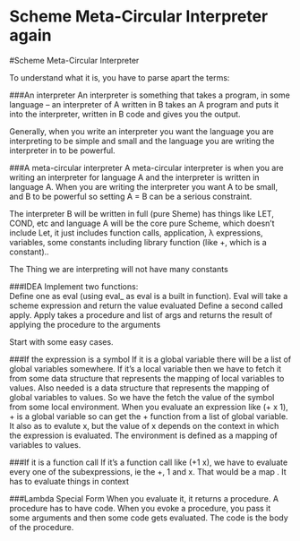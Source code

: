 # Scheme Meta-Circular Interpreter again
#Scheme Meta-Circular Interpreter

To understand what it is, you have to parse apart the terms:

###An interpreter 
An interpreter is something that takes a program, in some language – an interpreter of A written in B takes an A program and puts it into the interpreter, written in B code and gives you the output.

Generally, when you write an interpreter you want the language you are interpreting to be simple and small and the language you are writing the interpreter in to be powerful.  

###A meta-circular interpreter 
A meta-circular interpreter is when you are writing an interpreter for language A and the interpreter is written in language A.  When you are writing the interpreter you want A to be small, and B to be powerful so setting A = B can be a serious constraint.

The interpreter B will be written in full (pure Sheme)  has things like LET, COND, etc and language
A  will be the core pure Scheme, which doesn’t include Let, it just includes function calls, application, λ expressions, variables, some constants including library function (like +, which is a constant).. 

The Thing we are interpreting will not have many constants

###IDEA
Implement two functions:  
Define one as eval (using eval_ as eval is a built in function).  Eval will take a scheme expression and return the value evaluated
Define a second called apply.  Apply takes a procedure and list of args and returns the result of applying the procedure to the arguments

Start with some easy cases.  

###If the expression is a symbol
If it is a global variable there will be a list of global variables somewhere.  If it’s a local variable then we have to fetch it from some data structure that represents the mapping of local variables to values.  Also needed is a data structure that represents the mapping of global variables to values.  So we have the fetch the value of the symbol from some local environment.  When you evaluate an expression like (+ x 1),  + is a global variable so can get the + function from a list of global variable. It also as to evalute x, but the value of x depends on the context in which the expression is evaluated.  The environment is defined as a mapping of variables to values.

###If it is a function call
If it’s a function call like (+1 x), we have to evaluate every one of the subexpressions, ie the +, 1 and x.  That would be a map . It has to evaluate things in context	

###Lambda Special Form
When you evaluate it, it returns a procedure.  A procedure has to have code. When you evoke a procedure, you pass it some arguments and then some code gets evaluated.  The code is the body of the procedure.  
